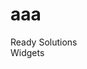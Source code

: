 # aaa
<!DOCTYPE html>
<html lang="en">
<head>
  <meta charset="UTF-8">
  <meta name="viewport" content="width=device-width, initial-scale=1.0">
  <link rel="stylesheet" href="styles.css">
  <title>Your Website Title</title>
</head>
<body class="desktop">

  <!-- Red light -->
  <div class="red-light"></div>

  <!-- Purple light -->
  <div class="purple-light"></div>

  <!-- Red ball -->
  <div class="red-ball"></div>

  <!-- Red ball (larger) -->
  <div class="red-ball-larger"></div>

  <!-- Purple ball -->
  <div class="purple-ball"></div>

  <!-- Ready Solutions and Widgets -->
  <div class="ready-solutions">Ready Solutions</div>

  <!-- Widgets -->
  <div class="widgets">Widgets</div>

</body>
</html>
